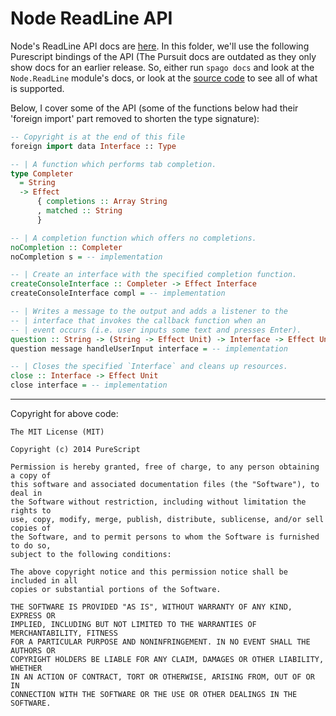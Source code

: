 # Node ReadLine API

Node's ReadLine API docs are [here](https://nodejs.org/api/readline.html). In this folder, we'll use the following Purescript bindings of the API (The Pursuit docs are outdated as they only show docs for an earlier release. So, either run `spago docs` and look at the `Node.ReadLine` module's docs, or look at the [source code](https://github.com/purescript-node/purescript-node-readline/blob/master/src/Node/ReadLine.purs) to see all of what is supported.

Below, I cover some of the API (some of the functions below had their 'foreign import' part removed to shorten the type signature):
```purescript
-- Copyright is at the end of this file
foreign import data Interface :: Type

-- | A function which performs tab completion.
type Completer
  = String
  -> Effect
      { completions :: Array String
      , matched :: String
      }

-- | A completion function which offers no completions.
noCompletion :: Completer
noCompletion s = -- implementation

-- | Create an interface with the specified completion function.
createConsoleInterface :: Completer -> Effect Interface
createConsoleInterface compl = -- implementation

-- | Writes a message to the output and adds a listener to the
-- | interface that invokes the callback function when an
-- | event occurs (i.e. user inputs some text and presses Enter).
question :: String -> (String -> Effect Unit) -> Interface -> Effect Unit
question message handleUserInput interface = -- implementation

-- | Closes the specified `Interface` and cleans up resources.
close :: Interface -> Effect Unit
close interface = -- implementation
```
<hr>

Copyright for above code:

```
The MIT License (MIT)

Copyright (c) 2014 PureScript

Permission is hereby granted, free of charge, to any person obtaining a copy of
this software and associated documentation files (the "Software"), to deal in
the Software without restriction, including without limitation the rights to
use, copy, modify, merge, publish, distribute, sublicense, and/or sell copies of
the Software, and to permit persons to whom the Software is furnished to do so,
subject to the following conditions:

The above copyright notice and this permission notice shall be included in all
copies or substantial portions of the Software.

THE SOFTWARE IS PROVIDED "AS IS", WITHOUT WARRANTY OF ANY KIND, EXPRESS OR
IMPLIED, INCLUDING BUT NOT LIMITED TO THE WARRANTIES OF MERCHANTABILITY, FITNESS
FOR A PARTICULAR PURPOSE AND NONINFRINGEMENT. IN NO EVENT SHALL THE AUTHORS OR
COPYRIGHT HOLDERS BE LIABLE FOR ANY CLAIM, DAMAGES OR OTHER LIABILITY, WHETHER
IN AN ACTION OF CONTRACT, TORT OR OTHERWISE, ARISING FROM, OUT OF OR IN
CONNECTION WITH THE SOFTWARE OR THE USE OR OTHER DEALINGS IN THE SOFTWARE.
```
